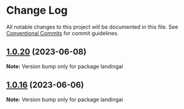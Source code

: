 # Change Log

All notable changes to this project will be documented in this file.
See [Conventional Commits](https://conventionalcommits.org) for commit guidelines.

## [1.0.20](https://github.com/landing-ai/landingai-js/compare/v1.0.19...v1.0.20) (2023-06-08)

**Note:** Version bump only for package landingai





## [1.0.16](https://github.com/landing-ai/landingai-js/compare/v1.0.15...v1.0.16) (2023-06-06)

**Note:** Version bump only for package landingai
